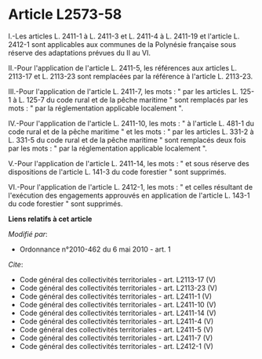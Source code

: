 # Article L2573-58

I.-Les articles L. 2411-1 à L. 2411-3 et L. 2411-4 à L. 2411-19 et l'article L. 2412-1 sont applicables aux communes de la
Polynésie française sous réserve des adaptations prévues du II au VI. 

II.-Pour l'application de l'article L. 2411-5, les références aux articles L. 2113-17 et L. 2113-23 sont remplacées par la
référence à l'article L. 2113-23. 

III.-Pour l'application de l'article L. 2411-7, les mots : " par les articles L. 125-1 à L. 125-7 du code rural et de la
pêche maritime  " sont remplacés par les mots : " par la réglementation applicable localement ". 

IV.-Pour l'application de l'article L. 2411-10, les mots : " à l'article L. 481-1 du code rural et de la pêche maritime  " et
les mots : " par les articles L. 331-2 à L. 331-5 du code rural et de la pêche maritime  " sont remplacés deux fois par les
mots : " par la réglementation applicable localement ".

V.-Pour l'application de l'article L. 2411-14, les mots : " et sous réserve des dispositions de l'article L. 141-3 du code
forestier " sont supprimés. 

VI.-Pour l'application de l'article L. 2412-1, les mots : " et celles résultant de l'exécution des engagements approuvés en
application de l'article L. 143-1 du code forestier " sont supprimés.

**Liens relatifs à cet article**

_Modifié par_:

  - Ordonnance n°2010-462 du 6 mai 2010 - art. 1

_Cite_:

  - Code général des collectivités territoriales - art. L2113-17 (V)
  - Code général des collectivités territoriales - art. L2113-23 (V)
  - Code général des collectivités territoriales - art. L2411-1 (V)
  - Code général des collectivités territoriales - art. L2411-10 (V)
  - Code général des collectivités territoriales - art. L2411-14 (V)
  - Code général des collectivités territoriales - art. L2411-4 (V)
  - Code général des collectivités territoriales - art. L2411-5 (V)
  - Code général des collectivités territoriales - art. L2411-7 (V)
  - Code général des collectivités territoriales - art. L2412-1 (V)
